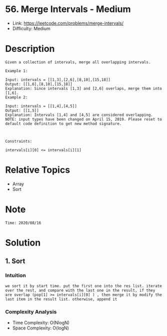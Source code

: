 # 56. Merge Intervals - Medium

* Link:
https://leetcode.com/problems/merge-intervals/
* Difficulty: Medium

# Description

```
Given a collection of intervals, merge all overlapping intervals.

Example 1:

Input: intervals = [[1,3],[2,6],[8,10],[15,18]]
Output: [[1,6],[8,10],[15,18]]
Explanation: Since intervals [1,3] and [2,6] overlaps, merge them into [1,6].
Example 2:

Input: intervals = [[1,4],[4,5]]
Output: [[1,5]]
Explanation: Intervals [1,4] and [4,5] are considered overlapping.
NOTE: input types have been changed on April 15, 2019. Please reset to default code definition to get new method signature.

 

Constraints:

intervals[i][0] <= intervals[i][1]
```

# Relative Topics
* Array
* Sort


# Note
```
Time: 2020/08/16

```


# Solution
## 1. Sort

### Intuition
    we sort it by start time. put the first one into the res list. iterate over the rest, and compare with the last one in the result, if they are overlap (pop[1] >= intervals[i][0] ) , then merge it by modify the last item in the result list. otherwise, append it

### Complexity Analysis
*   Time Complexity: O(NlogN)
*   Space Complexity: O(logN)